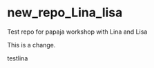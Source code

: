 # new_repo_Lina_lisa

Test repo for papaja workshop with Lina and Lisa

This is a change. 

testlina

